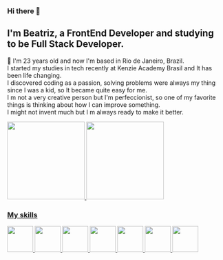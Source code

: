### Hi there 👋

## I'm Beatriz, a FrontEnd Developer and studying to be Full Stack Developer.

🌱 I'm 23 years old and now I'm based in Rio de Janeiro, Brazil. <br/>
                    I started my studies in tech recently at Kenzie Academy Brasil and It has been life changing. <br/>
                    I discovered coding as a passion, solving problems were always my thing since I was a kid, 
                    so  It became quite easy for me.<br/>
                    I m not a very creative person but I'm perfeccionist, 
                    so one of my favorite things is thinking about how I can improve something. <br/>
                    I might not invent much but I m always ready to make it better.

<div>
<a href="https://github.com/seu-usuário-aqui">
<img height="180em" src="https://github-readme-stats.vercel.app/api/top-langs/?username=beadebona&layout=compact&langs_count=7&theme=dracula"/>
<img height="180em" src="https://github-readme-stats.vercel.app/api?username=beadebona&show_icons=true&theme=dracula&include_all_commits=true&count_private=true"/>
  
  <div>
    <h3>My skills</h3>
    <img height="60em" src="https://cdn.jsdelivr.net/gh/devicons/devicon/icons/html5/html5-original.svg" />
    <img height="60em" src="https://cdn.jsdelivr.net/gh/devicons/devicon/icons/css3/css3-original.svg" />
    <img height="60em" src="https://cdn.jsdelivr.net/gh/devicons/devicon/icons/javascript/javascript-original.svg" />          
    <img height="60em" src="https://cdn.jsdelivr.net/gh/devicons/devicon/icons/typescript/typescript-original.svg" />
    <img height="60em" src="https://cdn.jsdelivr.net/gh/devicons/devicon/icons/react/react-original.svg" />         
    <img height="60em" src="https://cdn.jsdelivr.net/gh/devicons/devicon/icons/postgresql/postgresql-original.svg" />
    <img height="60em" src="https://cdn.jsdelivr.net/gh/devicons/devicon/icons/docker/docker-original.svg" />
  </div>
</div>
  

          
<!--   
😄 Bellow you can see some of my recents projects... -->
  
<!--
**beadebona/beadebona** is a ✨ _special_ ✨ repository because its `README.md` (this file) appears on your GitHub profile.

Here are some ideas to get you started:

- 🔭 I’m currently working on ...
- 🌱 I’m currently learning ...
- 👯 I’m looking to collaborate on ...
- 🤔 I’m looking for help with ...
- 💬 Ask me about ...
- 📫 How to reach me: ...
- 😄 Pronouns: ...
- ⚡ Fun fact: ...
-->
